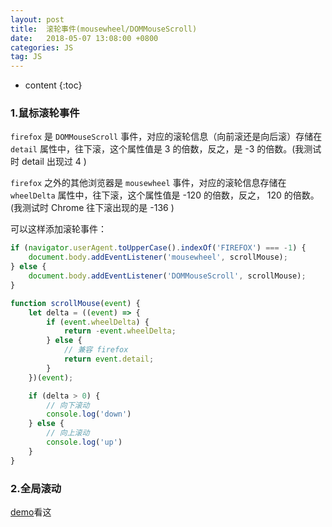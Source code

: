 ```yaml
---
layout: post
title:  滚轮事件(mousewheel/DOMMouseScroll)
date:   2018-05-07 13:08:00 +0800
categories: JS
tag: JS
---
```


* content
{:toc}

### 1.鼠标滚轮事件

`firefox` 是 `DOMMouseScroll` 事件，对应的滚轮信息（向前滚还是向后滚）存储在 `detail` 属性中，往下滚，这个属性值是 3 的倍数，反之，是 -3 的倍数。(我测试时 detail 出现过 4 )

`firefox` 之外的其他浏览器是 `mousewheel` 事件，对应的滚轮信息存储在 `wheelDelta` 属性中，往下滚，这个属性值是 -120 的倍数，反之， 120 的倍数。(我测试时 Chrome 往下滚出现的是 -136 )

可以这样添加滚轮事件：

```js
if (navigator.userAgent.toUpperCase().indexOf('FIREFOX') === -1) {
    document.body.addEventListener('mousewheel', scrollMouse);
} else {
    document.body.addEventListener('DOMMouseScroll', scrollMouse);
}

function scrollMouse(event) {
    let delta = ((event) => {
        if (event.wheelDelta) {
            return -event.wheelDelta;
        } else {
            // 兼容 firefox
            return event.detail;
        }
    })(event);

    if (delta > 0) {
        // 向下滚动
        console.log('down')
    } else {
        // 向上滚动
        console.log('up')
    }
}
```

### 2.全局滚动

[demo](https://github.com/peiyanhuang/learn/tree/master/demo/fullPage)看这